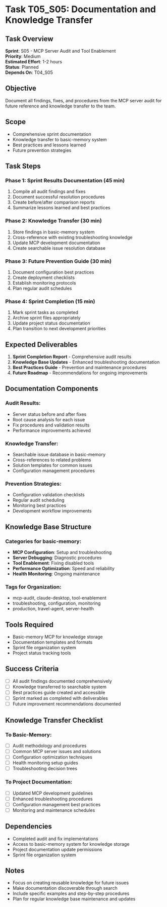 # Task T05_S05: Documentation and Knowledge Transfer

## Task Overview
**Sprint**: S05 - MCP Server Audit and Tool Enablement  
**Priority**: Medium  
**Estimated Effort**: 1-2 hours  
**Status**: Planned  
**Depends On**: T04_S05  

## Objective
Document all findings, fixes, and procedures from the MCP server audit for future reference and knowledge transfer to the team.

## Scope
- Comprehensive sprint documentation
- Knowledge transfer to basic-memory system
- Best practices and lessons learned
- Future prevention strategies

## Task Steps

### Phase 1: Sprint Results Documentation (45 min)
1. Compile all audit findings and fixes
2. Document successful resolution procedures
3. Create before/after comparison reports
4. Summarize lessons learned and best practices

### Phase 2: Knowledge Transfer (30 min)
1. Store findings in basic-memory system
2. Cross-reference with existing troubleshooting knowledge
3. Update MCP development documentation
4. Create searchable issue resolution database

### Phase 3: Future Prevention Guide (30 min)
1. Document configuration best practices
2. Create deployment checklists
3. Establish monitoring protocols
4. Plan regular audit schedules

### Phase 4: Sprint Completion (15 min)
1. Mark sprint tasks as completed
2. Archive sprint files appropriately
3. Update project status documentation
4. Plan transition to next development priorities

## Expected Deliverables
1. **Sprint Completion Report** - Comprehensive audit results
2. **Knowledge Base Updates** - Enhanced troubleshooting documentation
3. **Best Practices Guide** - Prevention and maintenance procedures
4. **Future Roadmap** - Recommendations for ongoing improvements

## Documentation Components
### Audit Results:
- Server status before and after fixes
- Root cause analysis for each issue
- Fix procedures and validation results
- Performance improvements achieved

### Knowledge Transfer:
- Searchable issue database in basic-memory
- Cross-references to related problems
- Solution templates for common issues
- Configuration management procedures

### Prevention Strategies:
- Configuration validation checklists
- Regular audit scheduling
- Monitoring best practices
- Development workflow improvements

## Knowledge Base Structure
### Categories for basic-memory:
- **MCP Configuration**: Setup and troubleshooting
- **Server Debugging**: Diagnostic procedures
- **Tool Enablement**: Fixing disabled tools
- **Performance Optimization**: Speed and reliability
- **Health Monitoring**: Ongoing maintenance

### Tags for Organization:
- mcp-audit, claude-desktop, tool-enablement
- troubleshooting, configuration, monitoring
- production, travel-agent, server-health

## Tools Required
- Basic-memory MCP for knowledge storage
- Documentation templates and formats
- Sprint file organization system
- Project status tracking tools

## Success Criteria
- [ ] All audit findings documented comprehensively
- [ ] Knowledge transferred to searchable system
- [ ] Best practices guide created and accessible
- [ ] Sprint marked as completed with deliverables
- [ ] Future improvement recommendations documented

## Knowledge Transfer Checklist
### To Basic-Memory:
- [ ] Audit methodology and procedures
- [ ] Common MCP server issues and solutions
- [ ] Configuration optimization techniques
- [ ] Health monitoring setup guides
- [ ] Troubleshooting decision trees

### To Project Documentation:
- [ ] Updated MCP development guidelines
- [ ] Enhanced troubleshooting procedures
- [ ] Configuration management best practices
- [ ] Monitoring and maintenance schedules

## Dependencies
- Completed audit and fix implementations
- Access to basic-memory system for knowledge storage
- Project documentation update permissions
- Sprint file organization system

## Notes
- Focus on creating reusable knowledge for future issues
- Make documentation discoverable through search
- Include specific examples and step-by-step procedures
- Plan for regular knowledge base maintenance and updates